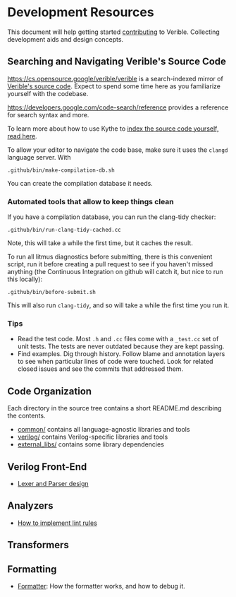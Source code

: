 # Development Resources

This document will help getting started [contributing](../CONTRIBUTING.md) to
Verible. Collecting development aids and design concepts.

## Searching and Navigating Verible's Source Code

https://cs.opensource.google/verible/verible is a search-indexed mirror of
[Verible's source code](https://github.com/chipsalliance/verible).
Expect to spend some time here as you familiarize yourself with the codebase.

https://developers.google.com/code-search/reference provides a reference for
search syntax and more.

To learn more about how to use Kythe to
[index the source code yourself, read here](./indexing.md).

To allow your editor to navigate the code base, make sure it uses the
`clangd` language server. With

```
.github/bin/make-compilation-db.sh
```

You can create the compilation database it needs.

### Automated tools that allow to keep things clean

If you have a compilation database, you can run the clang-tidy checker:

```
.github/bin/run-clang-tidy-cached.cc
```

Note, this will take a while the first time, but it caches the result.

To run all litmus diagnostics before submitting, there is this convenient
script, run it before creating a pull request to see if you haven't missed
anything (the Continuous Integration on github will catch it, but nice to
run this locally):

```
.github/bin/before-submit.sh
```

This will also run `clang-tidy`, and so will take a while the first time
you run it.

### Tips

*   Read the test code. Most `.h` and `.cc` files come with a `_test.cc` set of
    unit tests. The tests are never outdated because they are kept passing.
*   Find examples. Dig through history. Follow blame and annotation layers to
    see when particular lines of code were touched. Look for related closed
    issues and see the commits that addressed them.

## Code Organization

Each directory in the source tree contains a short README.md describing the
contents.

*   [common/](../verible/common) contains all language-agnostic libraries and tools
*   [verilog/](../verible/verilog) contains Verilog-specific libraries and tools
*   [external_libs/](../external_libs) contains some library dependencies

## Verilog Front-End

*   [Lexer and Parser design](./parser_design.md)

## Analyzers

*   [How to implement lint rules](./style_lint.md)

## Transformers

## Formatting

*   [Formatter](./foramtter.md): How the formatter works, and how to debug it.
